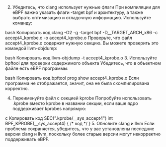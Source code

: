 2. Убедитесь, что clang использует нужные флаги
При компиляции для eBPF важно указать флаги -target bpf и архитектуру, а также выбрать оптимизацию и отладочную информацию. Используйте команду:

bash
Копировать код
clang -O2 -g -target bpf -D__TARGET_ARCH_x86 -c accept4_kprobe.c -o accept4_kprobe.o
Проверьте, что файл accept4_kprobe.o содержит нужную секцию. Вы можете проверить это командой llvm-objdump:

bash
Копировать код
llvm-objdump -t accept4_kprobe.o
3. Используйте bpftool для проверки содержимого объекта
Убедитесь, что в объектном файле есть eBPF программы:

bash
Копировать код
bpftool prog show accept4_kprobe.o
Если программа не отображается, значит, она не была скомпилирована корректно.

4. Переименуйте файл с секцией kprobe
Попробуйте использовать .kprobe вместо kprobe в названии секции, если ваше ядро поддерживает kprobes напрямую:

c
Копировать код
SEC(".kprobe/__sys_accept4")
int BPF_KPROBE(__sys_accept4) { /* код */ }
5. Обновите clang и llvm
Если проблема сохраняется, убедитесь, что у вас установлены последние версии clang и llvm, поскольку более старые версии могут некорректно поддерживать eBPF.


